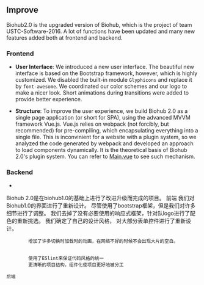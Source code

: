 ## Improve
Biohub2.0 is the upgraded version of Biohub, which is the project of team USTC-Software-2016. A lot of functions have been updated and many new features added both at frontend and backend. 

### Frontend
 + **User Interface**: We introduced a new user interface. The beautiful new interface is based on the Bootstrap framework, however, which is highly customized. We disabled the built-in module `Glyphicons` and replace it by `font-awesome`. We coordinated our color schemes and our logo to make a nicer look. Short animations during transitions were added to provide better experience.

 + **Structure**: To improve the user experience, we build Biohub 2.0 as a single page application (or short for SPA), using the advanced MVVM framework Vue.js. Vue.js relies on webpack (not forcibly, but recommended) for pre-compiling, which encapsulating everything into a single file. This is inconvinient for a website with a plugin system, so we analyzed the code generated by webpack and developed an approach to load components dynamically. It is the theoretical basis of Biohub 2.0's plugin system. You can refer to [Main.vue](https://github.com/USTC-Software2017-frontend/Biohub-frontend/blob/master/src/components/plugins/Plugins.vue) to see such mechanism.

### Backend
 + 


Biohub 2.0是在biohub1.0的基础上进行了改进升级而完成的项目。
    前端
            我们对Biohub1.0的界面进行了重新设计。 尽管使用了bootstrap框架，但是我们对许多细节进行了调整。 我们去掉了没有必要使用的响应式框架，针对队logo进行了配色的重新挑选。 我们确定了自己的设计风格， 对大部分表单控件进行了重新设计。

            增加了许多切换时加载时的动画，在网络不好的时候不会出现大片的空白。


            使用了ESlint来保证代码风格的统一
            更清晰的项目结构，组件化使项目更好地被分工

    后端

